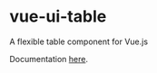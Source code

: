 # vue-ui-table
A flexible table component for Vue.js

Documentation [here](https://davidegit.github.io/vue-ui-table/).
